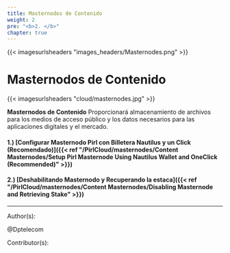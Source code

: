 ```yaml
---
title: Masternodos de Contenido
weight: 2
pre: "<b>2. </b>"
chapter: true
---
```


{{< imagesurlsheaders "images_headers/Masternodes.png" >}}

# Masternodos de Contenido

{{< imagesurlsheaders "cloud/masternodes.jpg" >}}

**Masternodos de Contenido** Proporcionará almacenamiento de archivos para los medios de acceso público y los datos necesarios para las aplicaciones digitales y el mercado.

#### 1.) [Configurar Masternodo Pirl con Billetera Nautilus y un Click (Recomendado)]({{< ref "/PirlCloud/masternodes/Content Masternodes/Setup Pirl Masternode Using Nautilus Wallet and OneClick (Recommended)" >}})

#### 2.) [Deshabilitando Masternodo y Recuperando la estaca]({{< ref "/PirlCloud/masternodes/Content Masternodes/Disabling Masternode and Retrieving Stake" >}})


---
Author(s):

@Dptelecom

Contributor(s):
